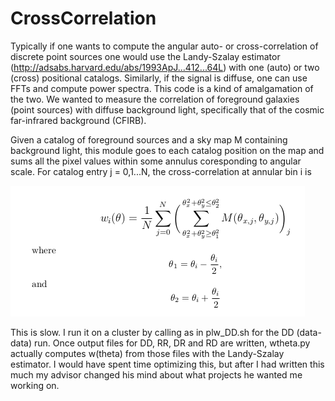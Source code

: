 # CrossCorrelation
Typically if one wants to compute the angular auto- or cross-correlation of discrete point sources one would 
use the Landy-Szalay estimator (http://adsabs.harvard.edu/abs/1993ApJ...412...64L) with one (auto) or two (cross)
positional catalogs. Similarly, if the signal is diffuse, one can use FFTs and compute power spectra. This code
is a kind of amalgamation of the two. We wanted to measure the correlation of foreground galaxies (point sources) with 
diffuse background light, specifically that of the cosmic far-infrared background (CFIRB). 

Given a catalog of foreground sources and a sky map M containing background light, this module goes to each catalog position 
on the map and sums all the pixel values within some annulus coresponding to angular scale. For catalog entry j = 0,1...N, the cross-correlation at annular bin i is

![Alt text](math.png)

This is slow. I run it on a cluster by calling as in plw_DD.sh for the DD (data-data) run. Once output files for DD, RR, DR and RD are written, wtheta.py actually computes w(theta) from those files with the Landy-Szalay estimator. I would have spent time optimizing this, but after I had written this much my advisor changed his mind about what projects he wanted me working on.
